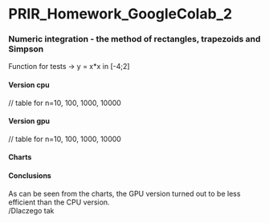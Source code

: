 # PRIR_Homework_GoogleColab_2
### Numeric integration - the method of rectangles, trapezoids and Simpson
Function for tests -> y = x*x in [-4;2]
#### Version cpu 
// table for n=10, 100, 1000, 10000
#### Version gpu
// table for n=10, 100, 1000, 10000
#### Charts
#### Conclusions
As can be seen from the charts, the GPU version turned out to be less efficient than the CPU version.\
/Dlaczego tak
